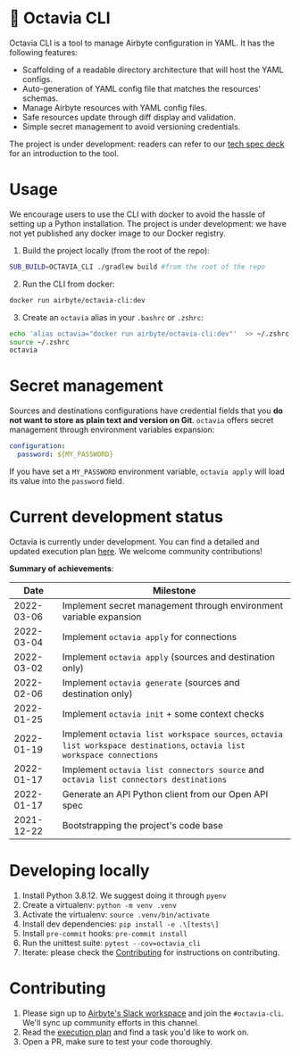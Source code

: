 # 🐙 Octavia CLI

Octavia CLI is a tool to manage Airbyte configuration in YAML.
It has the following features:
* Scaffolding of a readable directory architecture that will host the YAML configs.
* Auto-generation of YAML config file that matches the resources' schemas.
* Manage Airbyte resources with YAML config files.
* Safe resources update through diff display and validation.
* Simple secret management to avoid versioning credentials.

The project is under development: readers can refer to our [tech spec deck](https://docs.google.com/presentation/d/10RjkCzBiVhCivnjSh63icYI7wG6S0N0ZIErEIsmXTqM/edit?usp=sharing) for an introduction to the tool.

# Usage
We encourage users to use the CLI with docker to avoid the hassle of setting up a Python installation. 
The project is under development: we have not yet published any docker image to our Docker registry.

1. Build the project locally (from the root of the repo):
```bash
SUB_BUILD=OCTAVIA_CLI ./gradlew build #from the root of the repo
```
2. Run the CLI from docker:
```bash
docker run airbyte/octavia-cli:dev 
```
3. Create an `octavia` alias in your `.bashrc` or `.zshrc`: 
```bash
echo 'alias octavia="docker run airbyte/octavia-cli:dev"'  >> ~/.zshrc
source ~/.zshrc
octavia
```

# Secret management
Sources and destinations configurations have credential fields that you **do not want to store as plain text and version on Git**.
`octavia` offers secret management through environment variables expansion:
```yaml
configuration:
  password: ${MY_PASSWORD}
```
If you have set a  `MY_PASSWORD` environment variable, `octavia apply` will load its value into the `password` field. 

# Current development status
Octavia is currently under development. 
You can find a detailed and updated execution plan [here](https://docs.google.com/spreadsheets/d/1weB9nf0Zx3IR_QvpkxtjBAzyfGb7B0PWpsVt6iMB5Us/edit#gid=0).
We welcome community contributions!

**Summary of achievements**:

| Date       | Milestone                           |
|------------|-------------------------------------|
| 2022-03-06 | Implement secret management through environment variable expansion |
| 2022-03-04 | Implement `octavia apply` for connections|
| 2022-03-02 | Implement `octavia apply` (sources and destination only)|
| 2022-02-06 | Implement `octavia generate` (sources and destination only)|
| 2022-01-25 | Implement `octavia init` + some context checks|
| 2022-01-19 | Implement `octavia list workspace sources`, `octavia list workspace destinations`, `octavia list workspace connections`|
| 2022-01-17 | Implement `octavia list connectors source` and `octavia list connectors destinations`|
| 2022-01-17 | Generate an API Python client from our Open API spec |
| 2021-12-22 | Bootstrapping the project's code base |

# Developing locally
1. Install Python 3.8.12. We suggest doing it through `pyenv`
2. Create a virtualenv: `python -m venv .venv`
3. Activate the virtualenv: `source .venv/bin/activate`
4. Install dev dependencies: `pip install -e .\[tests\]`
5. Install `pre-commit` hooks: `pre-commit install`
6. Run the unittest suite: `pytest --cov=octavia_cli`
7. Iterate: please check the [Contributing](#contributing) for instructions on contributing.

# Contributing
1. Please sign up to [Airbyte's Slack workspace](https://slack.airbyte.io/) and join the `#octavia-cli`. We'll sync up community efforts in this channel.
2. Read the [execution plan](https://docs.google.com/spreadsheets/d/1weB9nf0Zx3IR_QvpkxtjBAzyfGb7B0PWpsVt6iMB5Us/edit#gid=0) and find a task you'd like to work on.
3. Open a PR, make sure to test your code thoroughly. 